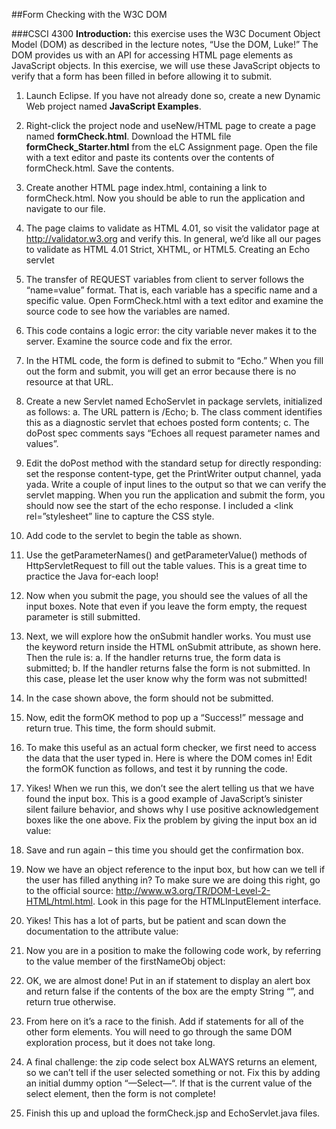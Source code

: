 ##Form Checking with the W3C DOM

###CSCI 4300
**Introduction:** this exercise uses the W3C Document Object Model (DOM) as described in the lecture notes, “Use the DOM, Luke!” The DOM provides us with an API for accessing HTML page elements as JavaScript objects.
In this exercise, we will use these JavaScript objects to verify that a form has been filled in before allowing it to submit.

1. Launch Eclipse. If you have not already done so, create a new Dynamic Web project named **JavaScript Examples**.
2. Right-click the project node and useNew/HTML page to create a page named **formCheck.html**. Download the HTML file **formCheck_Starter.html** from the eLC Assignment  page. Open the file with a text editor and paste its contents over the contents of formCheck.html. Save the contents.
3. Create another HTML page index.html, containing a link to formCheck.html. Now you should be able to run the application and navigate to our file.
4. The page claims to validate as HTML 4.01, so visit the validator page at http://validator.w3.org and verify this. In general, we’d like all our pages to validate as HTML 4.01 Strict, XHTML, or HTML5.
Creating an Echo servlet
5. The transfer of REQUEST variables from client to server follows the “name=value” format. That is, each variable has a specific name and a specific value. Open FormCheck.html with a text editor and examine the source code to see how the variables are named.
6. This code contains a logic error: the city variable never makes it to the server. Examine the source code and fix the error.
7. In the HTML code, the form is defined to submit to “Echo.” When you fill out the form and submit, you will get an error because there is no resource at that URL.
8. Create a new Servlet named EchoServlet in package servlets, initialized as follows: 
a. The URL pattern is /Echo;
b. The class comment identifies this as a diagnostic servlet that echoes posted form contents;
c. The doPost spec comments says “Echoes all request parameter names and values”.
9. Edit the doPost method with the standard setup for directly responding: set the response content-type, get the PrintWriter output channel, yada yada. Write a couple of input lines to the output so that we can verify the servlet mapping. When you run the application and submit the form, you should now see the start of the echo response. I included a <link rel=”stylesheet” line to capture the CSS style.
10. Add code to the servlet to begin the table as shown.
11. Use the getParameterNames() and getParameterValue() methods of HttpServletRequest to fill out the table values. This is a great time to practice the Java for-each loop!
12. Now when you submit the page, you should see the values of all the input boxes. Note that even if you leave the form empty, the request parameter is still submitted.
13. Next, we will explore how the onSubmit handler works. You must use the keyword return inside the HTML onSubmit attribute, as shown here. Then the rule is:
a. If the handler returns true, the form data is submitted;
b. If the handler returns false the form is not submitted. In this case, please let the user know why the form was not submitted!
 
14. In the case shown above, the form should not be submitted.
15. Now, edit the formOK method to pop up a “Success!” message and return true. This time, the form should submit.
16. To make this useful as an actual form checker, we first need to access the data that the user typed in. Here is where the DOM comes in! Edit the formOK function as follows, and test it by running the code.


17. Yikes! When we run this, we don’t see the alert telling us that we have found the input box. This is a good example of JavaScript’s sinister silent failure behavior, and shows why I use positive acknowledgement boxes like the one above. Fix the problem by giving the input box an id value:
18. Save and run again – this time you should get the confirmation box.
19. Now we have an object reference to the input box, but how can we tell if the user has filled anything in? To make sure we are doing this right, go to the official source: http://www.w3.org/TR/DOM-Level-2-HTML/html.html. Look in this page for the HTMLInputElement interface. 
20. Yikes! This has a lot of parts, but be patient and scan down the documentation to the attribute value:

21. Now you are in a position to make the following code work, by referring to the value member of the firstNameObj object:

22. OK, we are almost done! Put in an if statement to display an alert box and return false if the contents of the box are the empty String “”, and return true otherwise.
23. From here on it’s a race to the finish. Add if statements for all of the other form elements. You will need to go through the same DOM exploration process, but it does not take long.
24. A final challenge: the zip code select box ALWAYS returns an element, so we can’t tell if the user selected something or not. Fix this by adding an initial dummy option “—Select—“. If that is the current value of the select element, then the form is not complete!
25. Finish this up and upload the formCheck.jsp and EchoServlet.java files.
